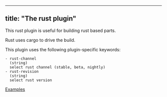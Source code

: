 
---
title: "The rust plugin"
---

This rust plugin is useful for building rust based parts.

Rust uses cargo to drive the build.

This plugin uses the following plugin-specific keywords:

    - rust-channel
      (string)
      select rust channel (stable, beta, nightly)
    - rust-revision
      (string)
      select rust version

[Examples](https://github.com/search?o=desc&q=filename%3Asnapcraft.yaml+%22plugin%3A+rust%22+&s=indexed&type=Code&utf8=%E2%9C%93)
